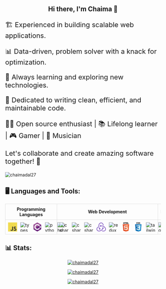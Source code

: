 <h2 align="center">Hi there, I'm Chaima 👋</h2> 

  <p style="font-size:22px;">🏗️ Experienced in building scalable web applications.</p>

  <p style="font-size:22px;">📊 Data-driven, problem solver with a knack for optimization.</p> 
    
  <p style="font-size:22px;">🌱 Always learning and exploring new technologies.</p>
    
  <p style="font-size:22px;">🎯 Dedicated to writing clean, efficient, and maintainable code.</p>
    
  <p style="font-size:22px;">👨‍🚀 Open source enthusiast | 📚 Lifelong learner | 🎮 Gamer | 🎸 Musician</p>
    
  <p style="font-size:22px;">Let's collaborate and create amazing software together! 🚀</p>

<p align="left"> 
  <img src="https://komarev.com/ghpvc/?username=chaimadal27&label=Profile%20views&color=0e75b6&style=flat" alt="chaimadal27" /> 
</p>  

<!-- - ⚡ Fun fact **"The first-ever website, created by Tim Berners-Lee in 1991, is still online today. You can visit it at http://info.cern.ch." 🌐 🖥️** -->


<h2>🖥️ Languages and Tools:</h2>

<table style="width: 100%; border-collapse: collapse; margin-top: 20px;">
    <thead>
      <tr>
        <th style="border: 1px solid #ddd; padding: 8px;">Programming Languages</th>
        <th style="border: 1px solid #ddd; padding: 8px;">Web Development</th>
        <th style="border: 1px solid #ddd; padding: 8px;">Miscellaneous</th>
        <th style="border: 1px solid #ddd; padding: 8px;">Databases</th>
        <th style="border: 1px solid #ddd; padding: 8px;">Mobile Development</th>
      </tr>
    </thead>
    <tbody>
      <tr>
        <td style="border: 1px solid #ddd; padding: 8px;">
          <div style="display: flex; gap: 10px;">
            <img src="https://raw.githubusercontent.com/devicons/devicon/master/icons/javascript/javascript-original.svg" alt="javascript" style="width: 30px; height: 30px;" />
            <img src="https://www.vectorlogo.zone/logos/typescriptlang/typescriptlang-icon.svg" alt="typescript" style="width: 30px; height: 30px;" />
            <img src="https://raw.githubusercontent.com/devicons/devicon/master/icons/csharp/csharp-original.svg" alt="csharp" style="width: 30px; height: 30px;" />
            <img src="https://www.vectorlogo.zone/logos/python/python-icon.svg" alt="python" style="width: 30px; height: 30px;" />
            <img src="https://www.vectorlogo.zone/logos/php/php-ar21.svg" alt="php" style="width: 50px; height: 30px;" />
          </div>
        </td>
        <td style="border: 1px solid #ddd; padding: 8px;">
          <div style="display:flex; gap:10px">
            <img src="https://www.vectorlogo.zone/logos/reactjs/reactjs-icon.svg" alt="csharp" width="30" height="30"/>
            <img src="https://www.vectorlogo.zone/logos/vuejs/vuejs-icon.svg" alt="csharp" width="30" height="30"/>
            <img src="https://www.vectorlogo.zone/logos/angular/angular-icon.svg" alt="csharp" width="30" height="30"/>
            <img src="https://raw.githubusercontent.com/devicons/devicon/master/icons/redux/redux-original.svg" alt="redux" width="30" height="30"/>
            <img src="https://www.vectorlogo.zone/logos/jestjsio/jestjsio-icon.svg" alt="redux" width="30" height="30"/>
            <img src="https://raw.githubusercontent.com/devicons/devicon/master/icons/html5/html5-original-wordmark.svg" alt="html5" width="30" height="30"/>
            <img src="https://raw.githubusercontent.com/devicons/devicon/master/icons/css3/css3-original-wordmark.svg" alt="css3" width="30" height="30"/>
            <img src="https://www.vectorlogo.zone/logos/tailwindcss/tailwindcss-icon.svg" alt="tailwindcss" width="30" height="30"/></a>
            <img src="https://www.vectorlogo.zone/logos/nodejs/nodejs-icon.svg" alt="nodejs" width="30" height="30"/>
            <img src="https://www.vectorlogo.zone/logos/nestjs/nestjs-icon.svg" alt="nodejs" width="30" height="30"/>
            <img src="https://raw.githubusercontent.com/devicons/devicon/master/icons/dot-net/dot-net-original-wordmark.svg" alt="dotnet" width="30" height="30"/>
          </div>
        </td>
        <td style="border: 1px solid #ddd; padding: 8px;">
          <div style="display:flex; gap:10px;">
            <img src="https://www.vectorlogo.zone/logos/git-scm/git-scm-icon.svg" alt="git" width="30" height="30"/>
            <img src="https://raw.githubusercontent.com/devicons/devicon/master/icons/docker/docker-original-wordmark.svg" alt="docker" width="30" height="30"/>
            <img src="https://www.vectorlogo.zone/logos/amazon_aws/amazon_aws-icon.svg" alt="docker" width="30" height="30"/>
          </div>
        </td>
        <td style="border: 1px solid #ddd; padding: 8px;">
          <div style="display:flex; gap:10px;">
            <img src="https://raw.githubusercontent.com/devicons/devicon/master/icons/postgresql/postgresql-original-wordmark.svg" alt="postgresql" width="30" height="30"/>
            <img src="https://www.vectorlogo.zone/logos/firebase/firebase-icon.svg" alt="firebase" width="30" height="30"/>
            <img src="https://www.vectorlogo.zone/logos/oracle/oracle-icon.svg" alt="firebase" width="30" height="30"/>
          </div>
        </td>
        <td style="border: 1px solid #ddd; padding: 8px;">
          <div style="display:flex; gap:10px;">
            <img src="https://reactnative.dev/img/header_logo.svg" alt="reactnative" width="30" height="30"/>
            <img src="https://www.vectorlogo.zone/logos/android/android-icon.svg" alt="reactnative" width="30" height="30"/>
          </div>
        </td>
      </tr>
    </tbody>
  </table>


<h2>📊 Stats:</h2>
<p align='center'>
  <a href='#'>
  <img src="https://github-readme-stats.vercel.app/api/top-langs?username=chaimadal27&show_icons=true&locale=en&layout=compact&theme=dark" alt="chaimadal27" width="350px" />
  </a>
</p>
<p align='center'>
  <a href='#'>
  <img src="https://github-readme-stats.vercel.app/api?username=chaimadal27&show_icons=true&locale=en&theme=dark" alt="chaimadal27" width="350px" />
  </a>
</p>
<p align='center'>
  <a href='#'>
  <img src="https://github-readme-streak-stats.herokuapp.com/?user=chaimadal27&theme=dark" alt="chaimadal27" width="350px"/>
  </a>
</p>